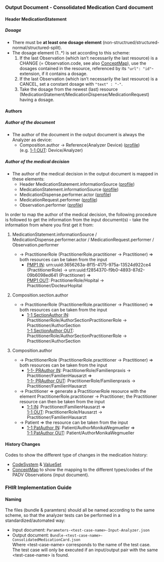 ### Output Document - Consolidated Medication Card document

#### Header MedicationStatement
##### Dosage
* There must be **at least one dosage element** (non-structrued/structured-normal/structured-split).
* The dosage element (1..*) is set according to this scheme:
   1.  If the last Observation (which isn’t necessarily the last resource) is a CHANGE (= Observation.code, see also [ConceptMap](ConceptMap-ihe-padv-to-analyzer-history-changes.html)), use the dosages contained in the resource, referenced by its `"url": "id"`-extension, if it contains a dosage.
   2. If the last Observation (which isn’t necessarily the last resource) is a CANCEL, set a constant dosage with `"text" : "-"`.
   3. Take the dosage from the newest (last) resource (MedicationStatement/MedicationDispense/MedicationRequest) having a dosage.

#### Authors
##### Author of the document
* The author of the document in the output document is always the Analyzer as device:   
   * Composition.author -> Reference(Analyzer Device) ([profile](StructureDefinition-analyzer-out-composition.html))   
     (e.g. [1-1 OUT](Bundle-1-1-ConsolidatedMedicationCard.json.html): Device/Analyzer)

##### Author of the medical decision
* The author of the medical decision in the output document is mapped in these elements:
   * Header MedicationStatement.informationSource ([profile](StructureDefinition-analyzer-medicationstatement-header.html))
   * MedicationStatement.informationSource ([profile](StructureDefinition-analyzer-medicationstatement.html))
   * MedicationDispense.performer.actor ([profile](StructureDefinition-analyzer-medicationdispense.html))
   * MedicationRequest.performer ([profile](StructureDefinition-analyzer-medicationrequest.html))
   * Observation.performer ([profile](StructureDefinition-analyzer-observationpadv.html))

In order to map the author of the medical decision, the following procedure is followed to get the information from the input document(s) - take the information from where you first get it from:
   1. MedicationStatement.informationSource / MedicationDispense.performer.actor / MedicationRequest.performer / Observation.performer   
      * -> PractitionerRole (PractitionerRole.practitioner -> Practitioner) => both resources can be taken from the input   
         * [PMP1 IN](Parameters-PMP1-Input-Analyzer.json.html): urn:uuid:3656263a-8f15-4175-975a-13524d922ce4 (PractitionerRole) -> urn:uuid:f2854370-f9b0-4893-87d2-09b6098ed641 (Practitioner) =>    
           [PMP1 OUT](Bundle-PMP1-ConsolidatedMedicationCard.json.html): PractitionerRole/Hopital -> Practitioner/DocteurHopital
   2. Composition.section.author   
      * -> PractitionerRole (PractitionerRole.practitioner -> Practitioner) => both resources can be taken from the input
         * [1-1 SectionAuthor IN](Parameters-1-1-SectionAuthor-Input-Analyzer.json.html): PractitionerRole/AuthorSectionPractitionerRole -> Practitioner/AuthorSection   
           [1-1 SectionAuthor OUT](Bundle-1-1-SectionAuthor-ConsolidatedMedicationCard.json.html): PractitionerRole/AuthorSectionPractitionerRole -> Practitioner/AuthorSection        
            
   3. Composition.author   
      * -> PractitionerRole (PractitionerRole.practitioner -> Practitioner) => both resources can be taken from the input    
         * [1-1- PRAuthor IN](Parameters-1-1-PRAuthor-Input-Analyzer.json.html): PractitionerRole/Familienpraxis -> Practitioner/FamilienHausarzt =>   
           [1-1- PRAuthor OUT](Bundle-1-1-PRAuthor-ConsolidatedMedicationCard.json.html): PractitionerRole/Familienpraxis -> Practitioner/FamilienHausarzt 
      * -> Practitioner => generate a PractitionerRole resource with the element PractitionerRole.practitioner -> Practitioner; the Practitioner resource can then be taken from the input   
         * [1-1 IN](Parameters-1-1-Input-Analyzer.json.html): Practitioner/FamilienHausarzt =>   
           [1-1 OUT](Bundle-1-1-ConsolidatedMedicationCard.json.html): PractitionerRole/Hausarzt -> Practitioner/FamilienHausarzt   
      * -> Patient => the resource can be taken from the input   
         * [1-1 PatAuthor IN](Parameters-1-1-PatAuthor-Input-Analyzer.json.html): Patient/AuthorMonikaWegmueller =>   
           [1-1 PatAuthor OUT](Bundle-1-1-PatAuthor-ConsolidatedMedicationCard.json.html): Patient/AuthorMonikaWegmueller  

#### History Changes
Codes to show the different type of changes in the medication history:
* [CodeSystem](CodeSystem-history-changes.html) & [ValueSet](ValueSet-history-changes.html)
* [ConceptMap](ConceptMap-ihe-padv-to-analyzer-history-changes.html) to show the mapping to the different types/codes of the PADV Observations (input document).


### FHIR Implementation Guide
#### Naming
The files (bundle & paramters) should all be named according to the same scheme, so that the analyzer tests can be performed in a standardized/automated way:
* Input document: `Parameters-<test-case-name>-Input-Analyzer.json`
* Output document:  `Bundle-<test-case-name>-ConsolidatedMedicationCard.json`    
Where &lt;test-case-name&gt; corresponds to the name of the test case. The test case will only be executed if an input/output pair with the same &lt;test-case-name&gt; is found.